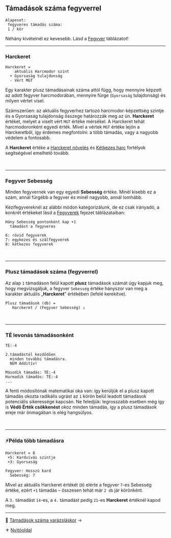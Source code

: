 ## Támadások száma fegyverrel

```
Alapeset:
 fegyveres támadás száma:
 1 / kör
```

Néhány kivételnél ez kevesebb. Lásd a [Fegyver](068_00_fegyverek.md) táblázatot!

---
### Harckeret

```
Harckeret = 
    aktuális Harcmodor szint
  + Gyorsaság tulajdonság
  - Vért MGT
```

Egy karakter plusz támadásainak száma attól függ, hogy mennyire képzett az adott fegyver harcmodorában, mennyire fürge (`Gyorsaság` tulajdonság) és milyen vértet visel.

Számszerűen: az aktuális fegyverhez tartozó harcmodor-képzettség szintje és a Gyorsaság tulajdonság összege határozzák meg az ún. **Harckeret** értéket, melyet a viselt vért `MGT` értéke mérsékel. A Harckeret tehát harcmodoronként egyedi érték. Mivel a vértek `MGT` értéke lejön a Harckeretből, így érdemes megfontolni: a több támadás, vagy a nagyobb védelem a fontosabb.

A **Harckeret** értéke a [Harckeret növelés](fortelyok.harci/harckeret_noveles.md) és [Kétkezes harc](fortelyok.harci/ketkezes_harc.md) fortélyok segítségével emelhető tovább.

<br />

---
### Fegyver Sebesség

Minden fegyvernek van egy egyedi **Sebesség** értéke. Minél kisebb ez a szám, annál fürgébb a fegyver és minél nagyobb, annál lomhább.

Kézifegyvereknél az alábbi módon kategorizálunk, de ez csak irányadó, a konkrét értékeket lásd a [Fegyverek](068_00_fegyverek.md) fejezet táblázataiban:

```
Hány Sebesség pontonként kap +1
  támadást a fegyveres

6: rövid fegyverek
7: egykezes és szálfegyverek
8: kétkezes fegyverek
```

<br />

---
### Plusz támadások száma (fegyverrel)

Az alap `1` támadáson felül kapott **plusz** támadások számát úgy kapjuk meg, hogy megvizsgáljuk, a fegyver `Sebesség` értéke hányszor van meg a karakter aktuális „**Harckeret**” értékében (lefelé kerekítve).

```
Plusz támadások (db) =
   Harckeret / (Fegyver Sebesség) ↓
```

<br />

---
### TÉ levonás támadásonként

```
TÉ:-4

2.támadástól kezdődően
  minden további támadásra.
  NEM Additív!
```

```
Második támadás: TÉ:-4
Harmadik támadás: TÉ:-4
...
```

A fenti módosítónak matematikai oka van: így kerüljük el a plusz kapott támadás okozta radikális ugrást az `1` körön belül leadott támadások potenciális sikeressége kapcsán. Ne feledjük: legrosszabb esetben még így is **Védő Érték csökkenést** okoz minden támadás, így a plusz támadások ereje már önmagában is elég hangsúlyos.

<br />

---
### ⚡Példa több támadásra

```
Harckeret = 8
 +5: Kardvívás szintje
 +3: Gyorsaság

Fegyver: Hosszú kard
  Sebesség: 7
```

Mivel az aktuális Harckeret értékét (`8`) elérte a fegyver `7`-es Sebesség értéke, ezért `+1` támadás – összesen tehát már `2 db` jár körönként.

A `3.` támadást `14`-es, a `4.` támadást pedig `21`-es **Harckeret** értéknél kapod meg.

---

🔗 [Támadások száma varázsláskor](063_05_tamadasok_szama_varazslaskor.md) →

⚜️ [Nyitóoldal](start.md#6-harcrendszer-%EF%B8%8F)
